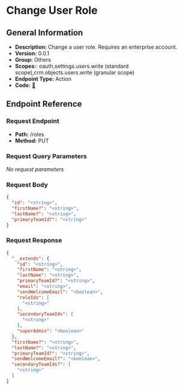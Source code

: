 # Change User Role

## General Information

- **Description:** Change a user role. Requires an enterprise account.
- **Version:** 0.0.1
- **Group:** Others
- **Scopes:**: oauth,settings.users.write (standard scope),crm.objects.users.write (granular scope)
- **Endpoint Type:** Action
- **Code:** [🔗](https://github.com/NangoHQ/integration-templates/tree/main/integrations/hubspot/actions/change-user-role.ts)

## Endpoint Reference

### Request Endpoint

- **Path:** /roles
- **Method:** PUT

### Request Query Parameters

_No request parameters_

### Request Body

```json
{
  "id": "<string>",
  "firstName?": "<string>",
  "lastName?": "<string>",
  "primaryTeamId?": "<string>"
}
```

### Request Response

```json
{
  "__extends": {
    "id": "<string>",
    "firstName": "<string>",
    "lastName": "<string>",
    "primaryTeamId?": "<string>",
    "email": "<string>",
    "sendWelcomeEmail": "<boolean>",
    "roleIds": [
      "<string>"
    ],
    "secondaryTeamIds": [
      "<string>"
    ],
    "superAdmin": "<boolean>"
  },
  "firstName?": "<string>",
  "lastName?": "<string>",
  "primaryTeamId?": "<string>",
  "sendWelcomeEmail?": "<boolean>",
  "secondaryTeamIds?": [
    "<string>"
  ]
}
```

